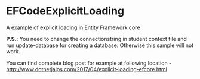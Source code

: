 # EFCodeExplicitLoading
A example of explicit loading in Entity Framework core

**P.S.:** You need to change the connectionstring in student context file and run update-database for creating a database. Otherwise this sample will not work.

You can find complete blog post for example at following location - http://www.dotnetjalps.com/2017/04/explicit-loading-efcore.html
